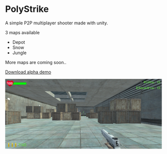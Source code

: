 # PolyStrike

A simple P2P multiplayer shooter made with unity. 

3 maps available
 - Depot
 - Snow
 - Jungle

More maps are coming soon..

[Download alpha demo](https://github.com/zarat/PolyStrike/releases)

![ALT Text](screenshot.png)

